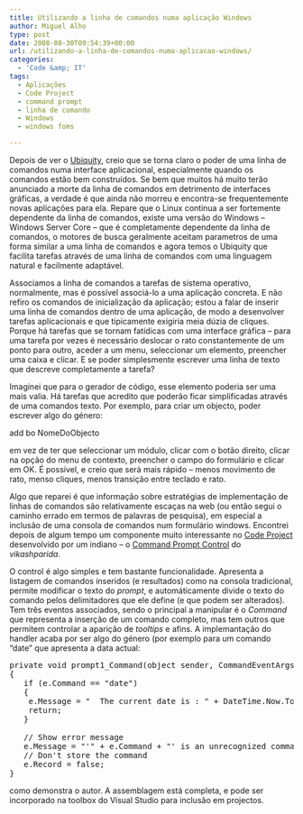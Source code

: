 ```yaml
---
title: Utilizando a linha de comandos numa aplicação Windows
author: Miguel Alho
type: post
date: 2008-08-30T09:54:39+00:00
url: /utilizando-a-linha-de-comandos-numa-aplicacao-windows/
categories:
  - 'Code &amp; IT'
tags:
  - Aplicações
  - Code Project
  - command prompt
  - linha de comando
  - Windows
  - windows foms

---
```

Depois de ver o <a href="http://miguelalho.com/?p=661" target="_blank">Ubiquity</a>, creio que se torna claro o poder de uma linha de comandos numa interface aplicacional, especialmente quando os comandos estão bem construídos. Se bem que muitos há muito terão anunciado a morte da linha de comandos em detrimento de interfaces gráficas, a verdade é que ainda não morreu e encontra-se frequentemente novas aplicações para ela. Repare que o Linux continua a ser fortemente dependente da linha de comandos, existe uma versão do Windows &#8211; Windows Server Core &#8211; que é completamente dependente da linha de comandos, o motores de busca geralmente aceitam parametros de uma forma similar a uma linha de comandos e agora temos o Ubiquity que facilita tarefas através de uma linha de comandos com uma linguagem natural e facilmente adaptável.

Associamos a linha de comandos a tarefas de sistema operativo, normalmente, mas é possível associá-lo a uma aplicação concreta. E não refiro os comandos de inicialização da aplicação; estou a falar de inserir uma linha de comandos dentro de uma aplicação, de modo a desenvolver tarefas aplicacionais e que tipicamente exigiria meia dúzia de cliques. Porque há tarefas que se tornam fatídicas com uma interface gráfica &#8211; para uma tarefa por vezes é necessário deslocar o rato constantemente de um ponto para outro, aceder a um menu, seleccionar um elemento, preencher uma caixa e clicar. E se poder simplesmente escrever uma linha de texto que descreve completamente a tarefa?

Imaginei que para o gerador de código, esse elemento poderia ser uma mais valia. Há tarefas que acredito que poderão ficar simplificadas através de uma comandos texto. Por exemplo, para criar um objecto, poder escrever algo do género:

add bo NomeDoObjecto

em vez de ter que seleccionar um módulo, clicar com o botão direito, clicar na opção do menu de contexto, preencher o campo do formulário e clicar em OK. É possível, e creio que será mais rápido &#8211; menos movimento de rato, menso cliques, menos transição entre teclado e rato.

Algo que reparei é que informação sobre estratégias de implementação de linhas de comandos são relativamente escaças na web (ou então segui o caminho errado em termos de palavras de pesquisa), em especial a inclusão de uma consola de comandos num formulário windows. Encontrei depois de algum tempo um componente muito interessante no <a target="_blank" href="http://www.codeproject.com/">Code Project</a> desenvolvido por um indiano &#8211; o <a target="_blank" href="http://www.codeproject.com/KB/miscctrl/commandprompt.aspx">Command Prompt Control</a> do _vikashparida_.

O control é algo simples e tem bastante funcionalidade. Apresenta a listagem de comandos inseridos (e resultados) como na consola tradicional, permite modificar o texto do _prompt_, e automáticamente divide o texto do comando pelos delimitadores que ele define (e que podem ser alterados). Tem três eventos associados, sendo o principal a manipular é o _Command_ que representa a inserção de um comando completo, mas tem outros que permitem controlar a aparição de _tooltips_ e afins. A implemantação do handler acaba por ser algo do género (por exemplo para um comando &#8220;date&#8221; que apresenta a data actual:

<pre lang="csharp">private void prompt1_Command(object sender, CommandEventArgs e)
{    
   if (e.Command == "date")    
   {         
	e.Message = "  The current date is : " + DateTime.Now.ToLongDateString();
	return;    
   }    

   // Show error message    
   e.Message = "'" + e.Command + "' is an unrecognized command";    
   // Don't store the command    
   e.Record = false;
}
</pre>

como demonstra o autor. A assemblagem está completa, e pode ser incorporado na toolbox do Visual Studio para inclusão em projectos.
